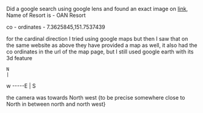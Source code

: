 Did a google search using google lens and found an exact image on [link](https://sandee.com/micronesia/chuuk/wonip/oan-resort), Name of Resort is - OAN Resort

co - ordinates - 7.3625845,151.7537439


for the cardinal direction I tried using google maps but then I saw that 
on the same website as above they have provided a map as well, it also had the co ordinates in the url of the map page, but I still used google earth with its 3d feature

	N
	|
w -----E
	|
	S


the camera was towards North west {to be precise somewhere close to North in between north and north west}

